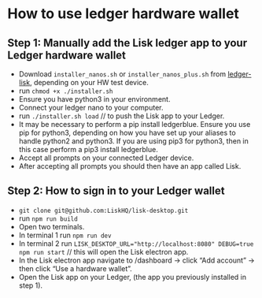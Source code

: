 # How to use ledger hardware wallet

## Step 1: Manually add the Lisk ledger app to your Ledger hardware wallet

- Download `installer_nanos.sh` or `installer_nanos_plus.sh` from [ledger-lisk](https://github.com/Zondax/ledger-lisk/releases), depending on your HW test device.
- run `chmod +x ./installer.sh`
- Ensure you have python3 in your environment.
- Connect your ledger nano to your computer.
- run `./installer.sh load` // to push the Lisk app to your Ledger.
- It may be necessary to perform a pip install ledgerblue. Ensure you use pip for python3, depending on how you have set up your aliases to handle python2 and python3. If you are using pip3 for python3, then in this case perform a pip3 install ledgerblue.
- Accept all prompts on your connected Ledger device.
- After accepting all prompts you should then have an app called Lisk.

## Step 2: How to sign in to your Ledger wallet
- `git clone git@github.com:LiskHQ/lisk-desktop.git`
- run `npm run build`
- Open two terminals.
- In terminal 1 run `npm run dev`
- In terminal 2 run `LISK_DESKTOP_URL="http://localhost:8080" DEBUG=true npm run start` // this will open the Lisk electron app.
- In the Lisk electron app navigate to /dashboard → click “Add account” → then click “Use a hardware wallet”.
- Open the Lisk app on your Ledger, (the app you previously installed in step 1).
